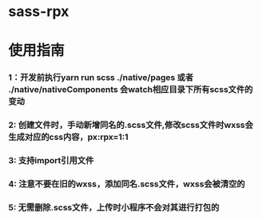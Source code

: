 # sass-rpx
# 使用指南
### 1：开发前执行yarn run scss ./native/pages 或者  ./native/nativeComponents 会watch相应目录下所有scss文件的变动
### 2: 创建文件时，手动新增同名的.scss文件,修改scss文件时wxss会生成对应的css内容，px:rpx=1:1
### 3: 支持import引用文件
### 4: 注意不要在旧的wxss，添加同名.scss文件，wxss会被清空的
### 5: 无需删除.scss文件，上传时小程序不会对其进行打包的
